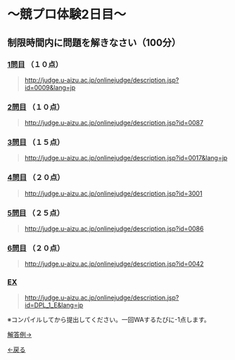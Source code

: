 # ～競プロ体験2日目～

## 制限時間内に問題を解きなさい（100分）

### [1問目](http://judge.u-aizu.ac.jp/onlinejudge/description.jsp?id=0009&lang=jp) （１０点）
>http://judge.u-aizu.ac.jp/onlinejudge/description.jsp?id=0009&lang=jp

### [2問目](http://judge.u-aizu.ac.jp/onlinejudge/description.jsp?id=0087) （１０点）
>http://judge.u-aizu.ac.jp/onlinejudge/description.jsp?id=0087

### [3問目](http://judge.u-aizu.ac.jp/onlinejudge/description.jsp?id=0017&lang=jp) （１５点）
>http://judge.u-aizu.ac.jp/onlinejudge/description.jsp?id=0017&lang=jp

### [4問目](http://judge.u-aizu.ac.jp/onlinejudge/description.jsp?id=3001) （２０点）
>http://judge.u-aizu.ac.jp/onlinejudge/description.jsp?id=3001

### [5問目](http://judge.u-aizu.ac.jp/onlinejudge/description.jsp?id=0086) （２５点）
>http://judge.u-aizu.ac.jp/onlinejudge/description.jsp?id=0086

### [6問目](http://judge.u-aizu.ac.jp/onlinejudge/description.jsp?id=0042) （２０点）
>http://judge.u-aizu.ac.jp/onlinejudge/description.jsp?id=0042

### [EX](http://judge.u-aizu.ac.jp/onlinejudge/description.jsp?id=DPL_1_E&lang=jp)
>http://judge.u-aizu.ac.jp/onlinejudge/description.jsp?id=DPL_1_E&lang=jp

※コンパイルしてから提出してください。一回WAするたびに-1点します。

[解答例→](https://7vxxi.github.io/my-portfolio/shin/2/answer)

[←戻る](https://7vxxi.github.io/my-portfolio/shin/)
